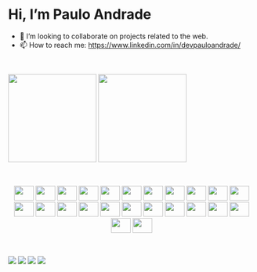   <h1> Hi, I’m Paulo Andrade </h1>
  
  
- 👀 I’m looking to collaborate on projects related to the web.
- 📫 How to reach me: https://www.linkedin.com/in/devpauloandrade/

<p>&nbsp;</p>

<div>
<a href="https://github.com/Paulo-AndradeDev"></a>
<img height="180em" src="https://github-readme-stats.vercel.app/api?username=Paulo-AndradeDev&show_icons=true&theme=dracula&include_all_commits=true&count_private=true"/>
<img height="180em" src="https://github-readme-stats.vercel.app/api/top-langs/?username=Paulo-AndradeDev&layout=compact&langs_count=16&theme=dracula"/>
</div>

<p>&nbsp;</p>

<div style="display: inline-block;">
  <center>
<img height="30" width="40" src="https://cdn.jsdelivr.net/gh/devicons/devicon/icons/behance/behance-original.svg" />
            <img height="30" width="40" src="https://cdn.jsdelivr.net/gh/devicons/devicon/icons/bootstrap/bootstrap-original-wordmark.svg" />
            <img height="30" width="40" src="https://cdn.jsdelivr.net/gh/devicons/devicon/icons/codeigniter/codeigniter-plain-wordmark.svg" />
            <img height="30" width="40" src="https://cdn.jsdelivr.net/gh/devicons/devicon/icons/composer/composer-original.svg" />
            <img height="30" width="40" src="https://cdn.jsdelivr.net/gh/devicons/devicon/icons/css3/css3-original.svg" />
            <img height="30" width="40" src="https://cdn.jsdelivr.net/gh/devicons/devicon/icons/django/django-plain.svg" />
            <img height="30" width="40" src="https://cdn.jsdelivr.net/gh/devicons/devicon/icons/docker/docker-original-wordmark.svg" />
            <img height="30" width="40" src="https://cdn.jsdelivr.net/gh/devicons/devicon/icons/figma/figma-original.svg" />
            <img height="30" width="40" src="https://cdn.jsdelivr.net/gh/devicons/devicon/icons/filezilla/filezilla-plain.svg" />
            <img height="30" width="40" src="https://cdn.jsdelivr.net/gh/devicons/devicon/icons/git/git-original-wordmark.svg" />
            <img height="30" width="40" src="https://cdn.jsdelivr.net/gh/devicons/devicon/icons/html5/html5-original.svg" />
            <img height="30" width="40" src="https://cdn.jsdelivr.net/gh/devicons/devicon/icons/java/java-original-wordmark.svg" />
            <img height="30" width="40" src="https://cdn.jsdelivr.net/gh/devicons/devicon/icons/javascript/javascript-original.svg" />
            <img height="30" width="40" src="https://cdn.jsdelivr.net/gh/devicons/devicon/icons/jquery/jquery-original-wordmark.svg" />
            <img height="30" width="40" src="https://cdn.jsdelivr.net/gh/devicons/devicon/icons/jupyter/jupyter-original.svg" />
            <img height="30" width="40" src="https://cdn.jsdelivr.net/gh/devicons/devicon/icons/mysql/mysql-original.svg" />
            <img height="30" width="40" src="https://cdn.jsdelivr.net/gh/devicons/devicon/icons/php/php-original.svg" />
            <img height="30" width="40" src="https://cdn.jsdelivr.net/gh/devicons/devicon/icons/postgresql/postgresql-original-wordmark.svg" />
            <img height="30" width="40" src="https://cdn.jsdelivr.net/gh/devicons/devicon/icons/pycharm/pycharm-original.svg" />
            <img height="30" width="40" src="https://cdn.jsdelivr.net/gh/devicons/devicon/icons/python/python-original.svg" />
            <img height="30" width="40" src="https://cdn.jsdelivr.net/gh/devicons/devicon/icons/sqlite/sqlite-original-wordmark.svg" />
            <img height="30" width="40" src="https://cdn.jsdelivr.net/gh/devicons/devicon/icons/wordpress/wordpress-original.svg" />
            <img height="30" width="40" src="https://cdn.jsdelivr.net/gh/devicons/devicon/icons/anaconda/anaconda-original-wordmark.svg" />
            <img height="30" width="40" src="https://cdn.jsdelivr.net/gh/devicons/devicon/icons/visualstudio/visualstudio-plain.svg" />
  </center>
    </div>
    

<p>&nbsp;</p>
    
<div>
	<img src="https://img.shields.io/badge/Gmail-D14836?style=for-the-badge&logo=gmail&logoColor=white">
	<img src="https://img.shields.io/badge/website-000000?style=for-the-badge&logo=About.me&logoColor=white">
	<img src="https://img.shields.io/badge/LinkedIn-0077B5?style=for-the-badge&logo=linkedin&logoColor=white">
	<img src="https://img.shields.io/badge/YouTube-FF0000?style=for-the-badge&logo=youtube&logoColor=white">
</div>
       
      
